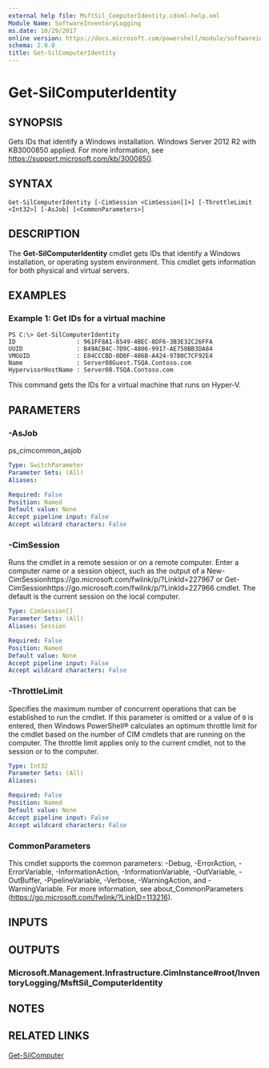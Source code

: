 ```yaml
---
external help file: MsftSil_ComputerIdentity.cdxml-help.xml
Module Name: SoftwareInventoryLogging
ms.date: 10/29/2017
online version: https://docs.microsoft.com/powershell/module/softwareinventorylogging/get-silcomputeridentity?view=windowsserver2012r2-ps&wt.mc_id=ps-gethelp
schema: 2.0.0
title: Get-SilComputerIdentity
---
```


# Get-SilComputerIdentity

## SYNOPSIS
Gets IDs that identify a Windows installation.
Windows Server 2012 R2 with KB3000850 applied.
For more information, see https://support.microsoft.com/kb/3000850.

## SYNTAX

```
Get-SilComputerIdentity [-CimSession <CimSession[]>] [-ThrottleLimit <Int32>] [-AsJob] [<CommonParameters>]
```

## DESCRIPTION
The **Get-SilComputerIdentity** cmdlet gets IDs that identify a Windows installation, or operating system environment.
This cmdlet gets information for both physical and virtual servers.

## EXAMPLES

### Example 1: Get IDs for a virtual machine
```
PS C:\> Get-SilComputerIdentity
ID                 : 961FF8A1-8549-4BEC-8DF6-3B3E32C26FFA
UUID               : B49ACB4C-7D9C-4806-9917-AE750BB3DA84
VMGUID             : E84CCCBD-0D0F-486B-A424-9780C7CF92E4
Name               : Server08Guest.TSQA.Contoso.com
HypervisorHostName : Server08.TSQA.Contoso.com
```

This command gets the IDs for a virtual machine that runs on Hyper-V.

## PARAMETERS

### -AsJob
ps_cimcommon_asjob

```yaml
Type: SwitchParameter
Parameter Sets: (All)
Aliases: 

Required: False
Position: Named
Default value: None
Accept pipeline input: False
Accept wildcard characters: False
```

### -CimSession
Runs the cmdlet in a remote session or on a remote computer.
Enter a computer name or a session object, such as the output of a New-CimSessionhttps://go.microsoft.com/fwlink/p/?LinkId=227967 or Get-CimSessionhttps://go.microsoft.com/fwlink/p/?LinkId=227966 cmdlet.
The default is the current session on the local computer.

```yaml
Type: CimSession[]
Parameter Sets: (All)
Aliases: Session

Required: False
Position: Named
Default value: None
Accept pipeline input: False
Accept wildcard characters: False
```

### -ThrottleLimit
Specifies the maximum number of concurrent operations that can be established to run the cmdlet.
If this parameter is omitted or a value of `0` is entered, then Windows PowerShell® calculates an optimum throttle limit for the cmdlet based on the number of CIM cmdlets that are running on the computer.
The throttle limit applies only to the current cmdlet, not to the session or to the computer.

```yaml
Type: Int32
Parameter Sets: (All)
Aliases: 

Required: False
Position: Named
Default value: None
Accept pipeline input: False
Accept wildcard characters: False
```

### CommonParameters
This cmdlet supports the common parameters: -Debug, -ErrorAction, -ErrorVariable, -InformationAction, -InformationVariable, -OutVariable, -OutBuffer, -PipelineVariable, -Verbose, -WarningAction, and -WarningVariable. For more information, see about_CommonParameters (https://go.microsoft.com/fwlink/?LinkID=113216).

## INPUTS

## OUTPUTS

### Microsoft.Management.Infrastructure.CimInstance#root/InventoryLogging/MsftSil_ComputerIdentity

## NOTES

## RELATED LINKS

[Get-SilComputer](./Get-SilComputer.md)

